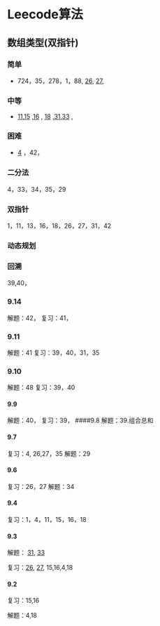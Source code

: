 # Leecode算法
## 数组类型(双指针)
### 简单
- 724，35，278，1，88, [26](https://github.com/ivileey/leecode_practice/tree/master/src/numSum/Solution26.java),
 [27](https://github.com/ivileey/leecode_practice/tree/master/src/numSum/Solution27.java),
### 中等
-  [11](https://github.com/ivileey/leecode_practice/tree/master/src/numSum/Solution11.java),[15](https://github.com/ivileey/leecode_practice/tree/master/src/numSum/Solution15.java) ,[16](https://github.com/ivileey/leecode_practice/tree/master/src/numSum/Solution16.java) ,
[18](https://github.com/ivileey/leecode_practice/tree/master/src/numSum/Solution18.java) ,[31](https://github.com/ivileey/leecode_practice/tree/master/src/numSum/Solution31.java),[33](https://github.com/ivileey/leecode_practice/tree/master/src/numSum/Solution33.java) ,

                                                                                          
### 困难
- [4](https://github.com/ivileey/leecode_practice/tree/master/src/numSum/Solution4.java)
，42，
### 二分法
4，33，34，35，29
### 双指针
1，11，13，16，18，26，27，31，42
### 动态规划

### 回溯
39,40，

### 9.14
解题：42，
复习：41，
### 9.11
解题：41
复习：39，40，31，35
### 9.10
解题：48
复习：39，40
#### 9.9
解题：40，
复习：39，
####9.8
解题：39.组合总和
#### 9.7
复习：4, 26,27，35
解题：29

#### 9.6
复习：26，27
解题：34

#### 9.4
复习：1，4，11，15，16，18
#### 9.3
解题： [31](https://github.com/ivileey/leecode_practice/tree/master/src/numSum/Solution31.java),
[33](https://github.com/ivileey/leecode_practice/tree/master/src/numSum/Solution33.java)

复习：[26](https://github.com/ivileey/leecode_practice/tree/master/src/numSum/Solution26.java),
[27](https://github.com/ivileey/leecode_practice/tree/master/src/numSum/Solution27.java),
15,16,4,18
#### 9.2
复习：15,16

解题：4,18
